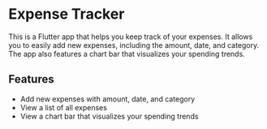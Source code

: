 # Expense Tracker

This is a Flutter app that helps you keep track of your expenses. It allows you to easily add new expenses, including the amount, date, and category. The app also features a chart bar that visualizes your spending trends.

## Features

- Add new expenses with amount, date, and category
- View a list of all expenses
- View a chart bar that visualizes your spending trends
